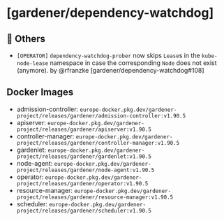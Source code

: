 # [gardener/dependency-watchdog]

## 🏃 Others

- `[OPERATOR]` `dependency-watchdog-prober` now skips `Lease`s in the `kube-node-lease` namespace in case the corresponding `Node` does not exist (anymore). by @rfranzke [gardener/dependency-watchdog#108]

## Docker Images
- admission-controller: `europe-docker.pkg.dev/gardener-project/releases/gardener/admission-controller:v1.90.5`
- apiserver: `europe-docker.pkg.dev/gardener-project/releases/gardener/apiserver:v1.90.5`
- controller-manager: `europe-docker.pkg.dev/gardener-project/releases/gardener/controller-manager:v1.90.5`
- gardenlet: `europe-docker.pkg.dev/gardener-project/releases/gardener/gardenlet:v1.90.5`
- node-agent: `europe-docker.pkg.dev/gardener-project/releases/gardener/node-agent:v1.90.5`
- operator: `europe-docker.pkg.dev/gardener-project/releases/gardener/operator:v1.90.5`
- resource-manager: `europe-docker.pkg.dev/gardener-project/releases/gardener/resource-manager:v1.90.5`
- scheduler: `europe-docker.pkg.dev/gardener-project/releases/gardener/scheduler:v1.90.5`
